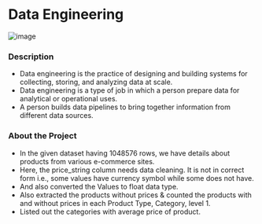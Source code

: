 # Data Engineering
![image](https://user-images.githubusercontent.com/83958617/168462421-77ae0501-ae63-43f6-8948-1cad69028419.png)

### Description
* Data engineering is the practice of designing and building systems for collecting, storing, and analyzing data at scale.
* Data engineering is a type of job in which a person prepare data for analytical or operational uses.
* A person builds data pipelines to bring together information from different data sources. 

### About the Project
* In the given dataset having 1048576 rows, we have details about products from various e-commerce sites.
* Here, the price_string column needs data cleaning. It is not in correct form i.e., some values have currency symbol while some does not have.
* And also converted the Values to float data type.
* Also extracted the products without prices & counted the products with and without prices in each Product Type, Category, level 1.
* Listed out the categories with average price of product.
